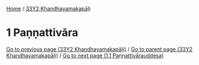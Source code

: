 
[Home](/) / [33Y2 Khandhayamakapāḷi](../33Y2.md)

# 1 Paṇṇattivāra


[Go to previous page (33Y2 Khandhayamakapāḷi)](0.md) / [Go to parent page (33Y2 Khandhayamakapāḷi)](0.md) / [Go to next page (1.1 Paṇṇattivārauddesa)](1/1.1.md)


